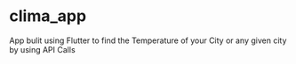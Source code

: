 # clima_app

App bulit using Flutter to find the Temperature of your City or any given city by using API Calls
